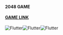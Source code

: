 #### 2048 GAME 

#### [GAME LINK]()

![Flutter](https://img.shields.io/badge/JavaScript-F4E018/?style=for-the-badge&logo=javascript&logoColor=white&color=F4E018)![Flutter](https://img.shields.io/badge/Parcel-E54C24/?style=for-the-badge&logo=handlebars&logoColor=white&color=E54C24)![Flutter](https://img.shields.io/badge/css-CF649B/?style=for-the-badge&logo=css&logoColor=white&color=CF649B)